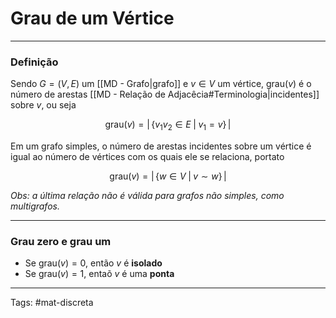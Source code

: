 # Grau de um Vértice

---

### Definição

Sendo $G=(V,E)$ um [[MD - Grafo|grafo]] e $v \in V$ um vértice, $\mathrm{grau}(v)$ é o número de arestas [[MD - Relação de Adjacêcia#Terminologia|incidentes]] sobre $v$, ou seja

$$
\mathrm{grau}(v) = \Big| \,\big\{ v_1v_2 \in E \;|\; v_1 = v \big\}\, \Big|
$$

Em um grafo simples, o número de arestas incidentes sobre um vértice é igual ao número de vértices com os quais ele se relaciona, portato

$$
\mathrm{grau}(v) = \Big| \,\big\{ w \in V \;|\; v \sim w \big\}\, \Big|
$$

*Obs: a última relação não é válida para grafos não simples, como multigrafos.*


---

### Grau zero e grau um

- Se $\mathrm{grau}(v) = 0$, então $v$ é **isolado**
- Se $\mathrm{grau}(v) = 1$, entaõ $v$ é uma **ponta**

---

Tags: #mat-discreta 